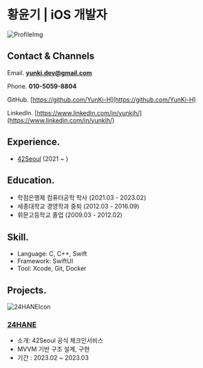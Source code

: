 # 황윤기 | iOS 개발자

![ProfileImg](https://github.com/YunKi-H/RESUME/assets/80469941/f6499aff-5e76-4fad-8b16-07f4554d44b1)


## Contact & Channels

Email. **yunki.dev@gmail.com**

Phone. **010-5059-8804**

GitHub. [https://github.com/YunKi-H](https://github.com/YunKi-H)

LinkedIn. [https://www.linkedin.com/in/yunkih/](https://www.linkedin.com/in/yunkih/)

## Experience.
- [42Seoul](https://42seoul.kr/) (2021 ~ )

## Education.
- 학점은행제 컴퓨터공학 학사 (2021.03 - 2023.02)
- 세종대학교 경영학과 중퇴 (2012.03 - 2016.09)
- 휘문고등학교 졸업 (2009.03 - 2012.02)

## Skill.
- Language: C, C++, Swift
- Framework: SwiftUI
- Tool: Xcode, Git, Docker

## Projects.

![24HANEIcon](https://github.com/YunKi-H/RESUME/assets/80469941/f478df74-8d26-4d69-9e08-8984057b2b38)

### [24HANE](https://github.com/ittzggd/24HANE_ver2)
- 소개: 42Seoul 공식 체크인서비스
- MVVM 기반 구조 설계, 구현
- 기간 : 2023.02 ~ 2023.03